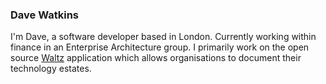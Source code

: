 ### Dave Watkins

I'm Dave, a software developer based in London.  Currently working within finance in an Enterprise Architecture group.  I primarily work on the 
open source [Waltz](https://github.com/finos/waltz) application which allows organisations to document their technology estates.

